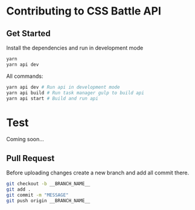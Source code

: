 # Contributing to CSS Battle API

## Get Started

Install the dependencies and run in development mode

```sh
yarn
yarn api dev
```

All commands:

```sh
yarn api dev # Run api in development mode
yarn api build # Run task manager gulp to build api
yarn api start # Build and run api
```

# Test

Coming soon...

## Pull Request

Before uploading changes create a new branch and add all commit there.

```sh
git checkout -b __BRANCH_NAME__
git add .
git commit -m "MESSAGE"
git push origin __BRANCH_NAME__
```
